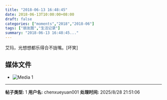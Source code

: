 ```yaml
---
title: "2018-06-13 16:48:45"
date: 2018-06-13T10:00:00+08:00
draft: false
categories: ["moments","2018","2018-06"]
tags: ["朋友圈","生活记录"]
summary: "2018-06-13 16:48:45..."
---
```


艾玛，光想想都乐得合不拢嘴。[坏笑]

## 媒体文件

- ![Media 1](/Moments/photos/2018-06-13/201806131648450.jpg)

---

**帖子类型:** 1
**用户名:** chenxueyuan001
**处理时间:** 2025/8/28 21:51:06